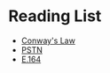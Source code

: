 # Reading List

- [Conway's Law](https://en.m.wikipedia.org/wiki/Conway%27s_law)
- [PSTN](https://en.wikipedia.org/wiki/Public_switched_telephone_network)
- [E.164](https://en.wikipedia.org/wiki/E.164)

